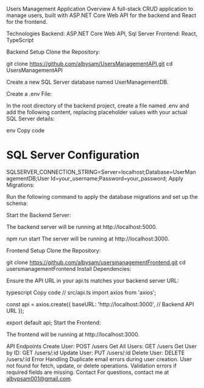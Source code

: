 Users Management Application
Overview
A full-stack CRUD application to manage users, built with ASP.NET Core Web API for the backend and React for the frontend.

Technologies
Backend: ASP.NET Core Web API, Sql Server
Frontend: React, TypeScript

Backend Setup
Clone the Repository:

git clone https://github.com/albysam/UsersManagementAPI.git
cd UsersManagementAPI


Create a new SQL Server database named UserManagementDB.

Create a .env File:

In the root directory of the backend project, create a file named .env and add the following content, replacing placeholder values with your actual SQL Server details:

env
Copy code
# SQL Server Configuration
SQLSERVER_CONNECTION_STRING=Server=localhost;Database=UserManagementDB;User Id=your_username;Password=your_password;
Apply Migrations:

Run the following command to apply the database migrations and set up the schema:


Start the Backend Server:

The backend server will be running at http://localhost:5000.

npm run start
The server will be running at http://localhost:3000.

Frontend Setup
Clone the Repository:

git clone https://github.com/albysam/usersmanagementFrontend.git
cd usersmanagementFrontend
Install Dependencies:

Ensure the API URL in your api.ts matches your backend server URL:

typescript
Copy code
// src/api.ts
import axios from 'axios';

const api = axios.create({
  baseURL: 'http://localhost:3000', // Backend API URL
});

export default api;
Start the Frontend:

The frontend will be running at http://localhost:3000.

API Endpoints
Create User: POST /users
Get All Users: GET /users
Get User by ID: GET /users/:id
Update User: PUT /users/:id
Delete User: DELETE /users/:id
Error Handling
Duplicate email errors during user creation.
User not found for fetch, update, or delete operations.
Validation errors if required fields are missing.
Contact
For questions, contact me at albypsam001@gmail.com.
